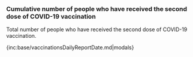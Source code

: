 ### Cumulative number of people who have received the second dose of COVID-19 vaccination

Total number of people who have received the second dose of COVID-19 vaccination.

{inc:base/vaccinationsDailyReportDate.md|modals}